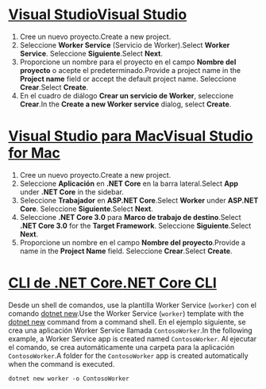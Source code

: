 # <a name="visual-studiotabvisual-studio"></a>[<span data-ttu-id="6b3ff-101">Visual Studio</span><span class="sxs-lookup"><span data-stu-id="6b3ff-101">Visual Studio</span></span>](#tab/visual-studio)

1. <span data-ttu-id="6b3ff-102">Cree un nuevo proyecto.</span><span class="sxs-lookup"><span data-stu-id="6b3ff-102">Create a new project.</span></span>
1. <span data-ttu-id="6b3ff-103">Seleccione **Worker Service** (Servicio de Worker).</span><span class="sxs-lookup"><span data-stu-id="6b3ff-103">Select **Worker Service**.</span></span> <span data-ttu-id="6b3ff-104">Seleccione **Siguiente**.</span><span class="sxs-lookup"><span data-stu-id="6b3ff-104">Select **Next**.</span></span>
1. <span data-ttu-id="6b3ff-105">Proporcione un nombre para el proyecto en el campo **Nombre del proyecto** o acepte el predeterminado.</span><span class="sxs-lookup"><span data-stu-id="6b3ff-105">Provide a project name in the **Project name** field or accept the default project name.</span></span> <span data-ttu-id="6b3ff-106">Seleccione **Crear**.</span><span class="sxs-lookup"><span data-stu-id="6b3ff-106">Select **Create**.</span></span>
1. <span data-ttu-id="6b3ff-107">En el cuadro de diálogo **Crear un servicio de Worker**, seleccione **Crear**.</span><span class="sxs-lookup"><span data-stu-id="6b3ff-107">In the **Create a new Worker service** dialog, select **Create**.</span></span>

# <a name="visual-studio-for-mactabvisual-studio-mac"></a>[<span data-ttu-id="6b3ff-108">Visual Studio para Mac</span><span class="sxs-lookup"><span data-stu-id="6b3ff-108">Visual Studio for Mac</span></span>](#tab/visual-studio-mac)

1. <span data-ttu-id="6b3ff-109">Cree un nuevo proyecto.</span><span class="sxs-lookup"><span data-stu-id="6b3ff-109">Create a new project.</span></span>
1. <span data-ttu-id="6b3ff-110">Seleccione **Aplicación** en **.NET Core** en la barra lateral.</span><span class="sxs-lookup"><span data-stu-id="6b3ff-110">Select **App** under **.NET Core** in the sidebar.</span></span>
1. <span data-ttu-id="6b3ff-111">Seleccione **Trabajador** en **ASP.NET Core**.</span><span class="sxs-lookup"><span data-stu-id="6b3ff-111">Select **Worker** under **ASP.NET Core**.</span></span> <span data-ttu-id="6b3ff-112">Seleccione **Siguiente**.</span><span class="sxs-lookup"><span data-stu-id="6b3ff-112">Select **Next**.</span></span>
1. <span data-ttu-id="6b3ff-113">Seleccione **.NET Core 3.0** para **Marco de trabajo de destino**.</span><span class="sxs-lookup"><span data-stu-id="6b3ff-113">Select **.NET Core 3.0** for the **Target Framework**.</span></span> <span data-ttu-id="6b3ff-114">Seleccione **Siguiente**.</span><span class="sxs-lookup"><span data-stu-id="6b3ff-114">Select **Next**.</span></span>
1. <span data-ttu-id="6b3ff-115">Proporcione un nombre en el campo **Nombre del proyecto**.</span><span class="sxs-lookup"><span data-stu-id="6b3ff-115">Provide a name in the **Project Name** field.</span></span> <span data-ttu-id="6b3ff-116">Seleccione **Crear**.</span><span class="sxs-lookup"><span data-stu-id="6b3ff-116">Select **Create**.</span></span>

# <a name="net-core-clitabnetcore-cli"></a>[<span data-ttu-id="6b3ff-117">CLI de .NET Core</span><span class="sxs-lookup"><span data-stu-id="6b3ff-117">.NET Core CLI</span></span>](#tab/netcore-cli)

<span data-ttu-id="6b3ff-118">Desde un shell de comandos, use la plantilla Worker Service (`worker`) con el comando [dotnet new](/dotnet/core/tools/dotnet-new).</span><span class="sxs-lookup"><span data-stu-id="6b3ff-118">Use the Worker Service (`worker`) template with the [dotnet new](/dotnet/core/tools/dotnet-new) command from a command shell.</span></span> <span data-ttu-id="6b3ff-119">En el ejemplo siguiente, se crea una aplicación Worker Service llamada `ContosoWorker`.</span><span class="sxs-lookup"><span data-stu-id="6b3ff-119">In the following example, a Worker Service app is created named `ContosoWorker`.</span></span> <span data-ttu-id="6b3ff-120">Al ejecutar el comando, se crea automáticamente una carpeta para la aplicación `ContosoWorker`.</span><span class="sxs-lookup"><span data-stu-id="6b3ff-120">A folder for the `ContosoWorker` app is created automatically when the command is executed.</span></span>

```dotnetcli
dotnet new worker -o ContosoWorker
```
